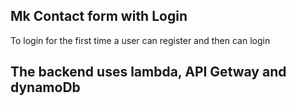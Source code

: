 ## Mk Contact form with Login
 
 To login for the first time a user can register and then can login
 
 ## The backend uses lambda, API Getway and dynamoDb
 
 
